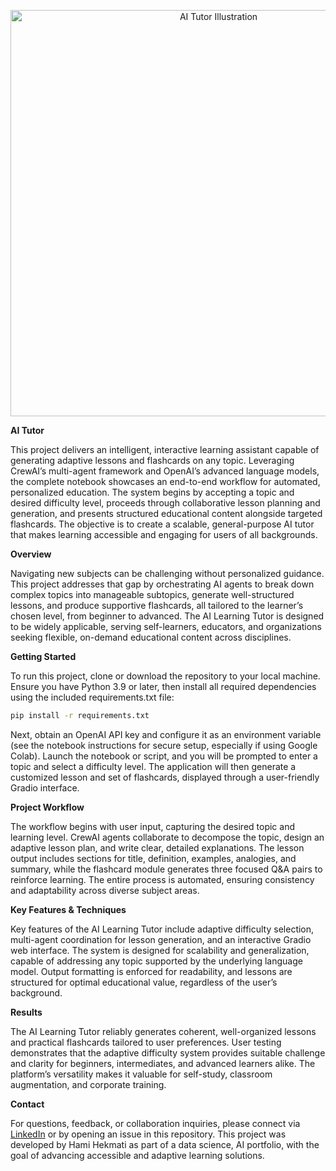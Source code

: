 <p align="center">
  <img src="https://assets.rbl.ms/50859218/origin.jpg" alt="AI Tutor Illustration" width="650"/>
</p>


**AI Tutor**

This project delivers an intelligent, interactive learning assistant capable of generating adaptive lessons and flashcards on any topic. Leveraging CrewAI’s multi-agent framework and OpenAI’s advanced language models, the complete notebook showcases an end-to-end workflow for automated, personalized education. The system begins by accepting a topic and desired difficulty level, proceeds through collaborative lesson planning and generation, and presents structured educational content alongside targeted flashcards. The objective is to create a scalable, general-purpose AI tutor that makes learning accessible and engaging for users of all backgrounds.

**Overview**

Navigating new subjects can be challenging without personalized guidance. This project addresses that gap by orchestrating AI agents to break down complex topics into manageable subtopics, generate well-structured lessons, and produce supportive flashcards, all tailored to the learner’s chosen level, from beginner to advanced. The AI Learning Tutor is designed to be widely applicable, serving self-learners, educators, and organizations seeking flexible, on-demand educational content across disciplines.

**Getting Started**

To run this project, clone or download the repository to your local machine. Ensure you have Python 3.9 or later, then install all required dependencies using the included requirements.txt file:

```sh
pip install -r requirements.txt
```

Next, obtain an OpenAI API key and configure it as an environment variable (see the notebook instructions for secure setup, especially if using Google Colab). Launch the notebook or script, and you will be prompted to enter a topic and select a difficulty level. The application will then generate a customized lesson and set of flashcards, displayed through a user-friendly Gradio interface.

**Project Workflow**

The workflow begins with user input, capturing the desired topic and learning level. CrewAI agents collaborate to decompose the topic, design an adaptive lesson plan, and write clear, detailed explanations. The lesson output includes sections for title, definition, examples, analogies, and summary, while the flashcard module generates three focused Q\&A pairs to reinforce learning. The entire process is automated, ensuring consistency and adaptability across diverse subject areas.

**Key Features & Techniques**

Key features of the AI Learning Tutor include adaptive difficulty selection, multi-agent coordination for lesson generation, and an interactive Gradio web interface. The system is designed for scalability and generalization, capable of addressing any topic supported by the underlying language model. Output formatting is enforced for readability, and lessons are structured for optimal educational value, regardless of the user’s background.

**Results**

The AI Learning Tutor reliably generates coherent, well-organized lessons and practical flashcards tailored to user preferences. User testing demonstrates that the adaptive difficulty system provides suitable challenge and clarity for beginners, intermediates, and advanced learners alike. The platform’s versatility makes it valuable for self-study, classroom augmentation, and corporate training.

**Contact**

For questions, feedback, or collaboration inquiries, please connect via [LinkedIn](https://www.linkedin.com/in/hamihekmati-399932154/) or by opening an issue in this repository. This project was developed by Hami Hekmati as part of a data science, AI portfolio, with the goal of advancing accessible and adaptive learning solutions.
